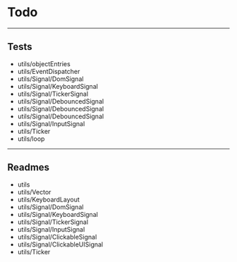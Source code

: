 # Todo

----

## Tests

 - utils/objectEntries
 - utils/EventDispatcher
 - utils/Signal/DomSignal
 - utils/Signal/KeyboardSignal
 - utils/Signal/TickerSignal
 - utils/Signal/DebouncedSignal
 - utils/Signal/DebouncedSignal
 - utils/Signal/DebouncedSignal
 - utils/Signal/InputSignal
 - utils/Ticker
 - utils/loop

----

## Readmes

 - utils
 - utils/Vector
 - utils/KeyboardLayout
 - utils/Signal/DomSignal
 - utils/Signal/KeyboardSignal
 - utils/Signal/TickerSignal
 - utils/Signal/InputSignal
 - utils/Signal/ClickableSignal
 - utils/Signal/ClickableUISignal
 - utils/Ticker
